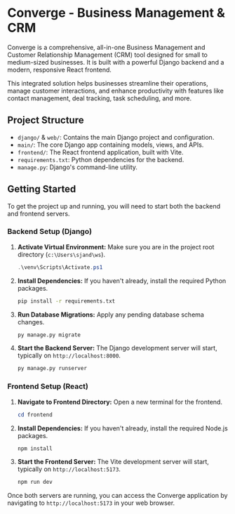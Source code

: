 # Converge - Business Management & CRM

Converge is a comprehensive, all-in-one Business Management and Customer Relationship Management (CRM) tool designed for small to medium-sized businesses. It is built with a powerful Django backend and a modern, responsive React frontend.

This integrated solution helps businesses streamline their operations, manage customer interactions, and enhance productivity with features like contact management, deal tracking, task scheduling, and more.

## Project Structure

-   `django/` & `web/`: Contains the main Django project and configuration.
-   `main/`: The core Django app containing models, views, and APIs.
-   `frontend/`: The React frontend application, built with Vite.
-   `requirements.txt`: Python dependencies for the backend.
-   `manage.py`: Django's command-line utility.

## Getting Started

To get the project up and running, you will need to start both the backend and frontend servers.

### Backend Setup (Django)

1.  **Activate Virtual Environment:**
    Make sure you are in the project root directory (`c:\Users\sjand\ws`).
    ```powershell
    .\venv\Scripts\Activate.ps1
    ```

2.  **Install Dependencies:**
    If you haven't already, install the required Python packages.
    ```bash
    pip install -r requirements.txt
    ```

3.  **Run Database Migrations:**
    Apply any pending database schema changes.
    ```bash
    py manage.py migrate
    ```

4.  **Start the Backend Server:**
    The Django development server will start, typically on `http://localhost:8000`.
    ```bash
    py manage.py runserver
    ```

### Frontend Setup (React)

1.  **Navigate to Frontend Directory:**
    Open a new terminal for the frontend.
    ```powershell
    cd frontend
    ```

2.  **Install Dependencies:**
    If you haven't already, install the required Node.js packages.
    ```bash
    npm install
    ```

3.  **Start the Frontend Server:**
    The Vite development server will start, typically on `http://localhost:5173`.
    ```bash
    npm run dev
    ```

Once both servers are running, you can access the Converge application by navigating to `http://localhost:5173` in your web browser.
